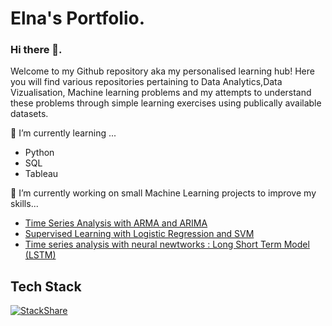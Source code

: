 

<!--
**ekattoor/ekattoor** is a ✨ _special_ ✨ repository because its `README.md` (this file) appears on your GitHub profile.

Here are some ideas to get you started:


- 🌱 I’m currently learning ...
- 👯 I’m looking to collaborate on ...
- 🤔 I’m looking for help with ...
- 💬 Ask me about ...
- 📫 How to reach me: ...
- 😄 Pronouns: ...
- ⚡ Fun fact: ...
-->
# Elna's Portfolio. 
### Hi there 👋. 


Welcome to my Github repository aka my personalised learning hub! Here you will find various repositories pertaining to Data Analytics,Data Vizualisation, Machine learning problems and my attempts to understand these problems through simple learning exercises using publically available datasets.  


🌱 I’m currently learning ...
* Python
* SQL
* Tableau  

🔭 I’m currently working on small Machine Learning projects to improve my skills...
* [Time Series Analysis with ARMA and ARIMA](https://github.com/ekattoor/ARIMA-Time-Series-Analysis)
* [Supervised Learning with Logistic Regression and SVM](https://github.com/ekattoor/Cyclist-Accidents-in-Toronto)
* [Time series analysis with neural newtworks : Long Short Term Model (LSTM)](https://github.com/ekattoor/TimeSeries_and_LSTM)

## Tech Stack

[![StackShare](http://img.shields.io/badge/tech-stack-0690fa.svg?style=flat)](https://stackshare.io/elnajkattoor/my-stack)
